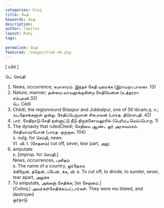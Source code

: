 ```yaml
---
categories: blog
title: சேதி
keywords: சேதி
description: 
author: Tamilan
layout: Ruby
tags: 
 
permalink: சேதி
featured: /images/ttak-48.png
---
```

  
[ cēti ]  
  
பெ. செய்தி  
1. News, occurrence; சமாசாரம். இந்தச் சேதி யுரைக்க (இராமநா.பாலகா. 13)  
2. Nature, manner; தன்மை.வாவறூங்குகின்ற சேதியென்ன (உத்தரரா. சம்புவன்.32)  
பெ. Cēdī  
1. Chēdī, the regionround Bilaspur and Jubbalpur, one of 56 tēcam,q. v.; வடதேசங்களுள் ஒன்று. சேதிப்பெருமான் சிசுபாலன் (பாரத. திரௌபதி. 42)  
2. பார். சேதிநாடு.சேதி நன்னாட்டு நீடு திருக்கோவலூரில் (பெரியபு.மெய்ப்பொரு. 1)  
3. The dynasty that ruledChedi; சேதியை ஆண்ட ஓர் அரசவம்சம். சேதிமாமரபோன் (பாரத. குருகுல. 104)  
s. vulg. for செய்தி, news  
VI. வி. t. (சேதனம்) cut off, sever, tear part, அறு;  
2. amputate  
s. [improp. for செய்தி.]  
News, occurrences, புனிதம்  
s. The name of a country, ஓர்தேசம்  
க்கிறேன், த்தேன், ப்பேன், க்க, வி. a. To cut off, to divide, to sunder, sever, tear apart, அறுக்க  
2. To amputate, அங்கஞ் சேதிக்க; [ex சேதனம்.]  
(Colloq.) அவர்கள்சேதிக்கப்பட்டார்கள். They were mu tilated, and destroyed  
ஓர்நாடு